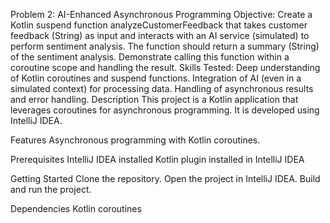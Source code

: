Problem 2: AI-Enhanced Asynchronous Programming
Objective:
Create a Kotlin suspend function analyzeCustomerFeedback that takes customer feedback (String) as input and interacts with an AI service (simulated) to perform sentiment analysis. The function should return a summary (String) of the sentiment analysis. Demonstrate calling this function within a coroutine scope and handling the result.
Skills Tested:
Deep understanding of Kotlin coroutines and suspend functions.
Integration of AI (even in a simulated context) for processing data.
Handling of asynchronous results and error handling.
Description
This project is a Kotlin application that leverages coroutines for asynchronous programming. It is developed using IntelliJ IDEA.

Features
Asynchronous programming with Kotlin coroutines.

Prerequisites
IntelliJ IDEA installed
Kotlin plugin installed in IntelliJ IDEA

Getting Started
Clone the repository.
Open the project in IntelliJ IDEA.
Build and run the project.

Dependencies
Kotlin coroutines
